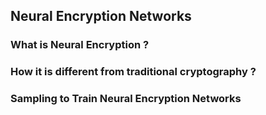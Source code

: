 ## Neural Encryption Networks

### What is Neural Encryption ?


### How it is different from traditional cryptography ?


### Sampling to Train Neural Encryption Networks
